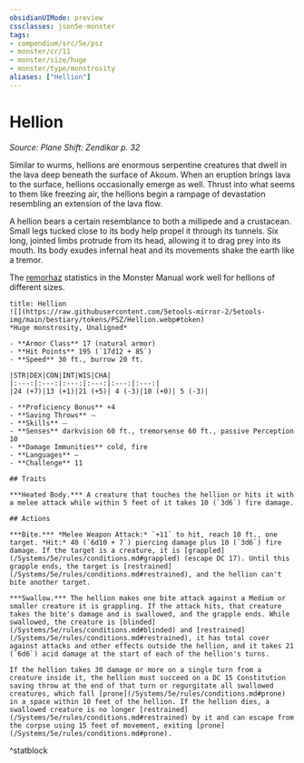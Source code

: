 ```yaml
---
obsidianUIMode: preview
cssclasses: json5e-monster
tags:
- compendium/src/5e/psz
- monster/cr/11
- monster/size/huge
- monster/type/monstrosity
aliases: ["Hellion"]
---
```

# Hellion
*Source: Plane Shift: Zendikar p. 32*  

Similar to wurms, hellions are enormous serpentine creatures that dwell in the lava deep beneath the surface of Akoum. When an eruption brings lava to the surface, hellions occasionally emerge as well. Thrust into what seems to them like freezing air, the hellions begin a rampage of devastation resembling an extension of the lava flow.

A hellion bears a certain resemblance to both a millipede and a crustacean. Small legs tucked close to its body help propel it through its tunnels. Six long, jointed limbs protrude from its head, allowing it to drag prey into its mouth. Its body exudes infernal heat and its movements shake the earth like a tremor.

The [remorhaz](/Systems/5e/bestiary/monstrosity/remorhaz.md) statistics in the Monster Manual work well for hellions of different sizes.

```ad-statblock
title: Hellion
![](https://raw.githubusercontent.com/5etools-mirror-2/5etools-img/main/bestiary/tokens/PSZ/Hellion.webp#token)
*Huge monstrosity, Unaligned*

- **Armor Class** 17 (natural armor)
- **Hit Points** 195 (`17d12 + 85`)
- **Speed** 30 ft., burrow 20 ft.

|STR|DEX|CON|INT|WIS|CHA|
|:---:|:---:|:---:|:---:|:---:|:---:|
|24 (+7)|13 (+1)|21 (+5)| 4 (-3)|10 (+0)| 5 (-3)|

- **Proficiency Bonus** +4
- **Saving Throws** ⏤
- **Skills** ⏤
- **Senses** darkvision 60 ft., tremorsense 60 ft., passive Perception 10
- **Damage Immunities** cold, fire
- **Languages** —
- **Challenge** 11

## Traits

***Heated Body.*** A creature that touches the hellion or hits it with a melee attack while within 5 feet of it takes 10 (`3d6`) fire damage.

## Actions

***Bite.*** *Melee Weapon Attack:* `+11` to hit, reach 10 ft., one target. *Hit:* 40 (`6d10 + 7`) piercing damage plus 10 (`3d6`) fire damage. If the target is a creature, it is [grappled](/Systems/5e/rules/conditions.md#grappled) (escape DC 17). Until this grapple ends, the target is [restrained](/Systems/5e/rules/conditions.md#restrained), and the hellion can't bite another target.

***Swallow.*** The hellion makes one bite attack against a Medium or smaller creature it is grappling. If the attack hits, that creature takes the bite's damage and is swallowed, and the grapple ends. While swallowed, the creature is [blinded](/Systems/5e/rules/conditions.md#blinded) and [restrained](/Systems/5e/rules/conditions.md#restrained), it has total cover against attacks and other effects outside the hellion, and it takes 21 (`6d6`) acid damage at the start of each of the hellion's turns.

If the hellion takes 30 damage or more on a single turn from a creature inside it, the hellion must succeed on a DC 15 Constitution saving throw at the end of that turn or regurgitate all swallowed creatures, which fall [prone](/Systems/5e/rules/conditions.md#prone) in a space within 10 feet of the hellion. If the hellion dies, a swallowed creature is no longer [restrained](/Systems/5e/rules/conditions.md#restrained) by it and can escape from the corpse using 15 feet of movement, exiting [prone](/Systems/5e/rules/conditions.md#prone).
```
^statblock